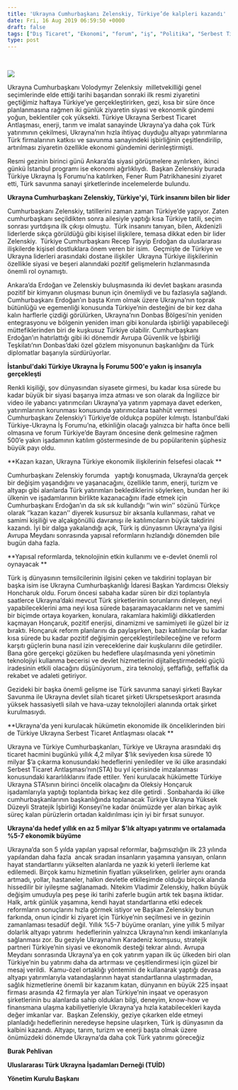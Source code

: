 ```yaml
---
title: 'Ukrayna Cumhurbaşkanı Zelenskiy, Türkiye’de kalpleri kazandı'
date: Fri, 16 Aug 2019 06:59:50 +0000
draft: false
tags: ["Dış Ticaret", "Ekonomi", "forum", "iş", "Politika", "Serbest Ticaret Antlaşması", "Türkiye", "Ukrayna", "Ukrayna", "Ukrayna Dış İlişkileri", "Ukrayna Türk Toplumu", "Uluslarası İlişkiler", "zelenskiy"]
type: post
---
```


 

![](https://burakpehlivan.org/wp-content/uploads/2019/08/111.jpg)

Ukrayna Cumhurbaşkanı Volodymyr Zelenksiy  milletvekilliği genel seçimlerinde elde ettiği tarihi başarıdan sonraki ilk resmi ziyaretini geçtiğimiz haftaya Türkiye’ye gerçekleştirirken, gezi, kısa bir süre önce planlanmasına rağmen iki günlük ziyaretin siyasi ve ekonomik gündemi yoğun, beklentiler çok yüksekti. Türkiye Ukrayna Serbest Ticaret Antlaşması, enerji, tarım ve imalat sanayinde Ukrayna’ya daha çok Türk yatırımının çekilmesi, Ukrayna’nın hızla ihtiyaç duyduğu altyapı yatırımlarına Türk firmalarının katkısı ve savunma sanayindeki işbirliğinin çeşitlendirilip, artırılması ziyaretin özellikle ekonomi gündemini derinleştirmişti.

Resmi gezinin birinci günü Ankara’da siyasi görüşmelere ayrılırken, ikinci günkü İstanbul programı ise ekonomi ağırlıklıydı.  Başkan Zelenskiy burada Türkiye Ukrayna İş Forumu’na katılırken, Fener Rum Patrikhanesini ziyaret etti, Türk savunma sanayi şirketlerinde incelemelerde bulundu.

**Ukrayna Cumhurbaşkanı Zelenskiy, Türkiye'yi, Türk insanını bilen bir lider**

Cumhurbaşkanı Zelenskiy, tatillerini zaman zaman Türkiye’de yapıyor. Zaten cumhurbaşkanı seçildikten sonra ailesiyle yaptığı kısa Türkiye tatili, seçim sonrası yurtdışına ilk çıkışı olmuştu.  Türk insanını tanıyan, bilen, Akdenizli liderlerde sıkça görüldüğü gibi kişisel ilişkilere, temasa dikkat eden bir lider Zelenskiy.  Türkiye Cumhurbaşkanı Recep Tayyip Erdoğan da uluslararası ilişkilerde kişisel dostluklara önem veren bir isim.  Geçmişte de Türkiye ve Ukrayna liderleri arasındaki dostane ilişkiler  Ukrayna Türkiye ilişkilerinin özellikle siyasi ve beşeri alanındaki pozitif gelişmelerin hızlanmasında önemli rol oynamıştı.

Ankara’da Erdoğan ve Zelenskiy buluşmasında iki devlet başkanı arasında pozitif bir kimyanın oluşması bunun için önemliydi ve bu fazlasıyla sağlandı. Cumhurbaşkanı Erdoğan’ın başta Kırım olmak üzere Ukrayna’nın toprak bütünlüğü ve egemenliği konusunda Türkiye’nin desteğini de bir kez daha kalın harflerle çizdiği görülürken, Ukrayna’nın Donbas Bölgesi’nin yeniden entegrasyonu ve bölgenin yeniden imarı gibi konularda işbirliği yapabileceği müttefiklerinden biri de kuşkusuz Türkiye olabilir. Cumhurbaşkanı Erdoğan’ın hatırlattığı gibi iki dönemdir Avrupa Güvenlik ve İşbirliği Teşkilatı’nın Donbas’daki özel gözlem misyonunun başkanlığını da Türk diplomatlar başarıyla sürdürüyorlar.

**İstanbul'daki Türkiye Ukrayna İş Forumu 500'e yakın iş insanıyla gerçekleşti**

Renkli kişiliği, şov dünyasından siyasete girmesi, bu kadar kısa sürede bu kadar büyük bir siyasi başarıya imza atması ve son olarak da İngilizce bir video ile yabancı yatırımcıları Ukrayna’ya yatırım yapmaya davet ederken, yatırımlarının korunması konusunda yatırımcılara taahhüt vermesi Cumhurbaşkanı Zelenskiy’i Türkiye’de oldukça popüler kılmıştı. İstanbul’daki Türkiye-Ukrayna İş Forumu’na, etkinliğin olacağı yalnızca bir hafta önce belli olmasına ve forum Türkiye’de Bayram öncesine denk gelmesine rağmen 500’e yakın işadamının katılım göstermesinde de bu popülaritenin şüphesiz büyük payı oldu.

**Kazan kazan, Ukrayna Türkiye ekonomik ilişkilerinin felsefesi olacak **

Cumhurbaşkanı Zelenskiy forumda   yaptığı konuşmada, Ukrayna’da gerçek bir değişim yaşandığını ve yaşanacağını, özellikle tarım, enerji, turizm ve altyapı gibi alanlarda Türk yatırımları beklediklerini söylerken, bundan her iki ülkenin ve işadamlarının birlikte kazanacağını ifade etmek için Cumhurbaşkanı Erdoğan’ın da sık sık kullandığı ‘’win win’’ sözünü Türkçe olarak ‘’kazan kazan’’ diyerek kusursuz bir aksanla kullanması, rahat ve samimi kişiliği ve alçakgönüllü davranışı ile katılımcıların büyük takdirini kazandı. İyi bir dalga yakalandığı açık, Türk iş dünyasının Ukrayna’ya ilgisi Avrupa Meydanı sonrasında yapısal reformların hızlandığı dönemden bile bugün daha fazla.

**Yapısal reformlarda, teknolojinin etkin kullanımı ve e-devlet önemli rol oynayacak **

Türk iş dünyasının temsilcilerinin ilgisini çeken ve takdirini toplayan bir başka isim ise Ukrayna Cumhurbaşkanlığı İdaresi Başkan Yardımcısı Oleksiy Honcharuk oldu. Forum öncesi sabaha kadar süren bir dizi toplantıyla saatlerce Ukrayna’daki mevcut Türk şirketlerinin sorunlarını dinleyen, neyi yapabileceklerini ama neyi kısa sürede başaramayacaklarını net ve samimi bir biçimde ortaya koyarken, konulara, rakamlara hakimliği dikkatlerden kaçmayan Honçaruk, pozitif enerjisi, dinamizmi ve samimiyeti ile güzel bir iz bıraktı. Honçaruk reform planlarını da paylaşırken, bazı katılımcılar bu kadar kısa sürede bu kadar pozitif değişimin gerçekleştirilebileceğine ve reform karşıtı güçlerin buna nasıl izin vereceklerine dair kuşkularını dile getirdiler. Bana göre gerçekçi gözüken bu hedeflere ulaşılmasında yeni yönetimin teknolojiyi kullanma becerisi ve devlet hizmetlerini dijitalleştirmedeki güçlü iradesinin etkili olacağını düşünüyorum., zira teknoloji, şeffaflığı, şeffaflık da rekabet ve adaleti getiriyor.

Gezideki bir başka önemli gelişme ise Türk savunma sanayi şirketi Baykar Savunma ile Ukrayna devlet silah ticaret şirketi Ukrspetseskport arasında yüksek hassasiyetli silah ve hava-uzay teknolojileri alanında ortak şirket kurulmasıydı.

**Ukrayna'da yeni kurulacak hükümetin ekonomide ilk önceliklerinden biri de Türkiye Ukrayna Serbest Ticaret Antlaşması olacak **

Ukrayna ve Türkiye Cumhurbaşkanları, Türkiye ve Ukrayna arasındaki dış ticaret hacmini bugünkü yıllık 4,2 milyar $’lık seviyeden kısa sürede 10 milyar $’a çıkarma konusundaki hedeflerini yenilediler ve iki ülke arasındaki Serbest Ticaret Antlaşması’nın(STA) bu yıl içerisinde imzalanması konusundaki kararlılıklarını ifade ettiler. Yeni kurulacak hükümette Türkiye Ukrayna STA’sının birinci öncelik olacağını da Oleksiy Honçaruk işadamlarıyla yaptığı toplantıda birkaç kez dile getirdi . Sonbaharda iki ülke cumhurbaşkanlarının başkanlığında toplanacak Türkiye Ukrayna Yüksek Düzeyli Stratejik İşbirliği Konseyi’ne kadar önümüzde yer alan birkaç aylık süreç kalan pürüzlerin ortadan kaldırılması için iyi bir fırsat sunuyor.

**Ukrayna'da hedef yıllık en az 5 milyar $'lık altyapı yatırımı ve ortalamada %5-7 ekonomik büyüme**

Ukrayna’da son 5 yılda yapılan yapısal reformlar, bağımsızlığın ilk 23 yılında yapılandan daha fazla  ancak sıradan insanların yaşamına yansıyan, onların hayat standartlarını yükselten alanlarda ne yazık ki yeterli ilerleme kat edilemedi. Birçok kamu hizmetinin fiyatları yükselirken, gelirler aynı oranda artmadı, yollar, hastaneler, halkın devletle etkileşimde olduğu birçok alanda hissedilir bir iyileşme sağlanamadı. Nitekim Vladimir Zelenskiy, halkın büyük değişim umuduyla peş peşe iki tarihi zaferle bugün artık tek başına iktidar. Halk, artık günlük yaşamına, kendi hayat standartlarına etki edecek reformların sonuçlarını hızla görmek istiyor ve Başkan Zelenskiy bunun farkında, onun içindir ki ziyaret için Türkiye’nin seçilmesi ve in gezinin zamanlaması tesadüf değil. Yıllık %5-7 büyüme oranları, yine yıllık 5 milyar dolarlık altyapı yatırımı  hedeflerinin yalnızca Ukrayna’nın kendi imkanlarıyla sağlanması zor. Bu geziyle Ukrayna’nın Karadeniz komşusu, stratejik partneri Türkiye’nin siyasi ve ekonomik desteği tekrar alındı. Avrupa Meydanı sonrasında Ukrayna’ya en çok yatırım yapan ilk üç ülkeden biri olan Türkiye’nin bu yatırımı daha da artırması ve çeşitlendirmesi için güzel bir mesaj verildi.  Kamu-özel ortaklığı yöntemini de kullanarak yaptığı devasa altyapı yatırımlarıyla vatandaşlarının hayat standartlarına ulaştırmadan, sağlık hizmetlerine önemli bir kazanım katan, dünyanın en büyük 225 inşaat firması arasında 42 firmayla yer alan Türkiye’nin inşaat ve operasyon şirketlerinin bu alanlarda sahip oldukları bilgi, deneyim, know-how ve finansmana ulaşma kabiliyetleriyle Ukrayna’ya hızla katabilecekleri kayda değer imkanlar var.  Başkan Zelenskiy, geziye çıkarken elde etmeyi planladığı hedeflerinin neredeyse hepsine ulaşırken, Türk iş dünyasının da kalbini kazandı. Altyapı, tarım, turizm ve enerji başta olmak üzere önümüzdeki dönemde Ukrayna’da daha çok Türk yatırımı göreceğiz

**Burak Pehlivan** 

**Uluslararası Türk Ukrayna İşadamları Derneği (TUİD)**

**Yönetim Kurulu Başkanı** 

 

